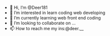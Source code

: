 - 👋 Hi, I’m @Deer181
- 👀 I’m interested in learn coding web developing
- 🌱 I’m currently learning web front end coding
- 💞️ I’m looking to collaborate on ...
- 📫 How to reach me my ins:@deer.__

<!---
Deer181/Deer181 is a ✨ special ✨ repository because its `README.md` (this file) appears on your GitHub profile.
You can click the Preview link to take a look at your changes.
--->
